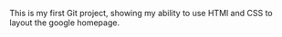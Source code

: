 This is my first Git project, showing my ability to use HTMl and CSS to layout the google homepage.  
